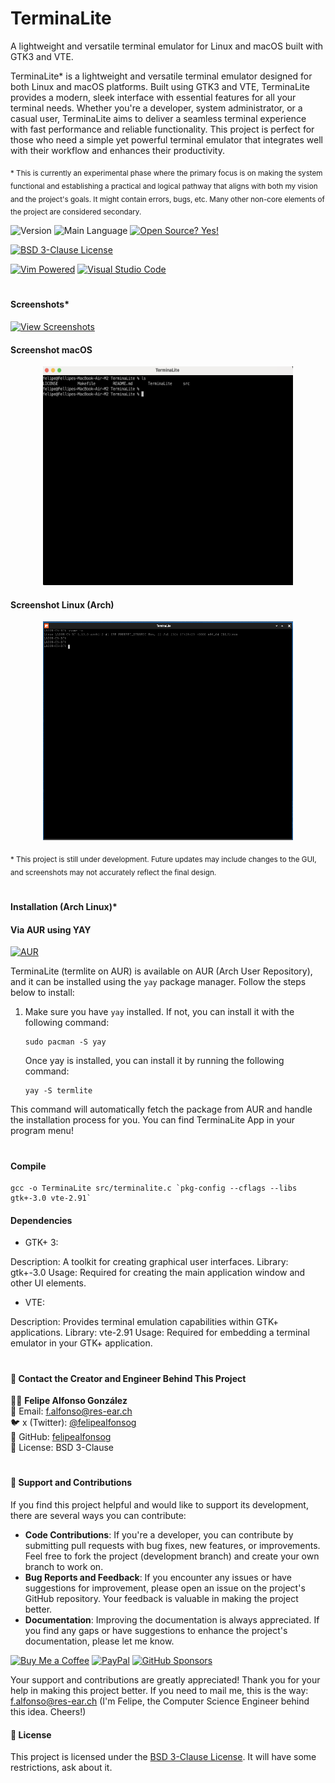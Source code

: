 # TerminaLite
A lightweight and versatile terminal emulator for Linux and macOS built with GTK3 and VTE.

TerminaLite* is a lightweight and versatile terminal emulator designed for both Linux and macOS platforms. Built using GTK3 and VTE, TerminaLite provides a modern, sleek interface with essential features for all your terminal needs. Whether you're a developer, system administrator, or a casual user, TerminaLite aims to deliver a seamless terminal experience with fast performance and reliable functionality. This project is perfect for those who need a simple yet powerful terminal emulator that integrates well with their workflow and enhances their productivity.

<sub>* This is currently an experimental phase where the primary focus is on making the system functional and establishing a practical and logical pathway that aligns with both my vision and the project's goals. It might contain errors, bugs, etc. Many other non-core elements of the project are considered secondary.</sub>

![Version](https://img.shields.io/github/release/felipealfonsog/TerminaLite.svg?style=flat&color=blue)
![Main Language](https://img.shields.io/github/languages/top/felipealfonsog/TerminaLite.svg?style=flat&color=blue)
[![Open Source? Yes!](https://badgen.net/badge/Open%20Source%20%3F/Yes%21/blue?icon=github)](https://github.com/Naereen/badges/)


[![BSD 3-Clause License](https://img.shields.io/badge/License-BSD%203--Clause-blue.svg)](https://opensource.org/licenses/BSD-3-Clause)

<!--
[![GPL license](https://img.shields.io/badge/License-GPL-blue.svg)](http://perso.crans.org/besson/LICENSE.html)
-->

[![Vim Powered](https://img.shields.io/badge/Vim-Powered-%2311AB00.svg?style=plastic&logo=vim&logoColor=white)](https://www.vim.org)
[![Visual Studio Code](https://badgen.net/badge/icon/Visual%20Studio%20Code?icon=visualstudio&label=)](https://code.visualstudio.com/)

#

#### Screenshots*

[![View Screenshots](https://img.shields.io/badge/View-Screenshots-yellow)](#)


#### Screenshot macOS

<p align="center">
  <img src="./images/macos-sshot.png" alt="Screenshot macOS" width="400" height="350">
</p>


#### Screenshot Linux (Arch)

<p align="center">
  <img src="./images/arch-sshot.png" alt="Screenshot Linux" width="400" height="350">
</p>


<sub>* This project is still under development. Future updates may include changes to the GUI, and screenshots may not accurately reflect the final design.</sub>

#

#### Installation (Arch Linux)*
#### Via AUR using YAY

[![AUR](https://img.shields.io/aur/version/termlite)](https://aur.archlinux.org/packages/termlite)

<!-- 
[![AUR](https://img.shields.io/aur/version/termlite.svg)](https://aur.archlinux.org/packages/termlite)
-->

<!-- 
https://aur.archlinux.org/packages/termlite
-->

TerminaLite (termlite on AUR) is available on AUR (Arch User Repository), and it can be installed using the `yay` package manager. Follow the steps below to install:

1. Make sure you have `yay` installed. If not, you can install it with the following command:
   
   ```
   sudo pacman -S yay
   ```
   Once yay is installed, you can install it by running the following command:
   
   ```
   yay -S termlite
   ```
This command will automatically fetch the package from AUR and handle the installation process for you.
You can find TerminaLite App in your program menu!


#

#### Compile 

```
gcc -o TerminaLite src/terminalite.c `pkg-config --cflags --libs gtk+-3.0 vte-2.91`
```

#### Dependencies

- GTK+ 3:

Description: A toolkit for creating graphical user interfaces.
Library: gtk+-3.0
Usage: Required for creating the main application window and other UI elements.

- VTE:

Description: Provides terminal emulation capabilities within GTK+ applications.
Library: vte-2.91
Usage: Required for embedding a terminal emulator in your GTK+ application.

#


#### 🌟 Contact the Creator and Engineer Behind This Project



👨‍💻 **Felipe Alfonso González**  
📧 Email: [f.alfonso@res-ear.ch](mailto:f.alfonso@res-ear.ch)  
🐦 x (Twitter): [@felipealfonsog](https://twitter.com/felipealfonsog)  
🔗 GitHub: [felipealfonsog](https://github.com/felipealfonsog)  
📄 License: BSD 3-Clause  


#

#### 🤝 Support and Contributions

If you find this project helpful and would like to support its development, there are several ways you can contribute:

- **Code Contributions**: If you're a developer, you can contribute by submitting pull requests with bug fixes, new features, or improvements. Feel free to fork the project (development branch) and create your own branch to work on.
- **Bug Reports and Feedback**: If you encounter any issues or have suggestions for improvement, please open an issue on the project's GitHub repository. Your feedback is valuable in making the project better.
- **Documentation**: Improving the documentation is always appreciated. If you find any gaps or have suggestions to enhance the project's documentation, please let me know.

[![Buy Me a Coffee](https://img.shields.io/badge/Buy%20Me%20a%20Coffee-%E2%98%95-FFDD00?style=flat-square&logo=buy-me-a-coffee&logoColor=black)](https://www.buymeacoffee.com/felipealfonsog)
[![PayPal](https://img.shields.io/badge/Donate%20with-PayPal-00457C?style=flat-square&logo=paypal&logoColor=white)](https://www.paypal.me/felipealfonsog)
[![GitHub Sponsors](https://img.shields.io/badge/Sponsor%20me%20on-GitHub-%23EA4AAA?style=flat-square&logo=github-sponsors&logoColor=white)](https://github.com/sponsors/felipealfonsog)

Your support and contributions are greatly appreciated! Thank you for your help in making this project better. If you need to mail me, this is the way: f.alfonso@res-ear.ch (I'm Felipe, the Computer Science Engineer behind this idea. Cheers!)


#### 📄 License

This project is licensed under the [BSD 3-Clause License](LICENSE). It will have some restrictions, ask about it.
